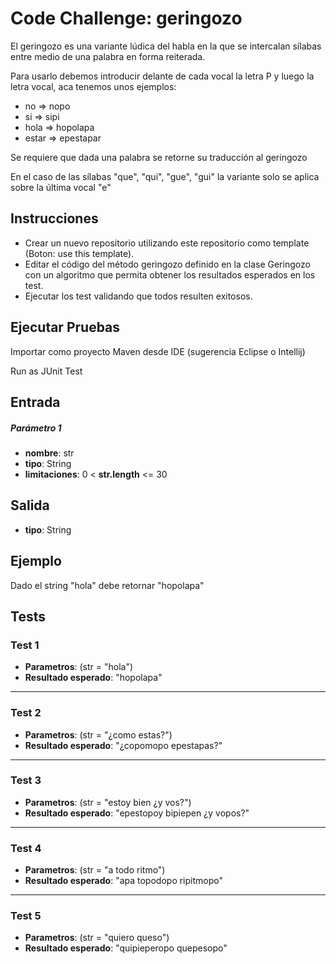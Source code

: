# Code Challenge: geringozo

El geringozo es una variante lúdica del habla en la que se intercalan sílabas entre medio de una palabra en forma reiterada.

Para usarlo debemos introducir delante de cada vocal la letra P y luego la letra vocal, aca tenemos unos ejemplos:

- no => nopo  
- si => sipi  
- hola => hopolapa
- estar => epestapar  

Se requiere que dada una palabra se retorne su traducción al geringozo

En el caso de las sílabas "que", "qui", "gue", "gui" la variante solo se aplica sobre la última vocal "e"

## Instrucciones
- Crear un nuevo repositorio utilizando este repositorio como template (Boton: use this template).
- Editar el código del método geringozo definido en la clase Geringozo con un algoritmo que permita obtener los resultados esperados en los test.
- Ejecutar los test validando que todos resulten exitosos.

## Ejecutar Pruebas

Importar como proyecto Maven desde IDE (sugerencia Eclipse o Intellij)

Run as JUnit Test

## Entrada

##### Parámetro 1
- **nombre**: str
- **tipo**: String
- **limitaciones**: 0 < **str.length** <= 30

## Salida

- **tipo**: String

## Ejemplo
Dado el string "hola" debe retornar "hopolapa"

## Tests

### Test 1  

- **Parametros**: (str = "hola") 
- **Resultado esperado**: "hopolapa"
---
### Test 2  

- **Parametros**:  (str = "¿como estas?")  
- **Resultado esperado**: "¿copomopo epestapas?"
---
### Test 3  

- **Parametros**: (str = "estoy bien ¿y vos?")  
- **Resultado esperado**: "epestopoy bipiepen ¿y vopos?"
---
### Test 4 

- **Parametros**: (str = "a todo ritmo")  
- **Resultado esperado**: "apa topodopo ripitmopo"
---
### Test 5 

- **Parametros**: (str = "quiero queso")  
- **Resultado esperado**: "quipieperopo quepesopo"
